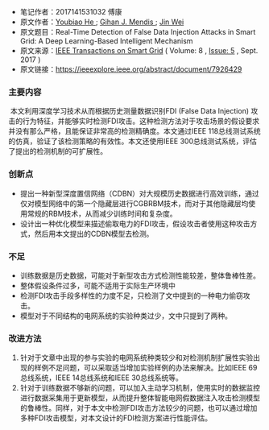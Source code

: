 -   笔记作者：2017141531032 傅康
-   原文作者：[Youbiao He ](https://ieeexplore.ieee.org/author/37085906715); [Gihan J. Mendis ](https://ieeexplore.ieee.org/author/37085895544); [Jin Wei](https://ieeexplore.ieee.org/author/38490656200)
-   原文题目：Real-Time Detection of False Data Injection Attacks in Smart Grid: A Deep Learning-Based Intelligent Mechanism
-   原文来源：[IEEE Transactions on Smart Grid](https://ieeexplore.ieee.org/xpl/RecentIssue.jsp?punumber=5165411) ( Volume: 8 , [Issue: 5](https://ieeexplore.ieee.org/xpl/tocresult.jsp?isnumber=8013887) , Sept. 2017 )
-   原文链接：https://ieeexplore.ieee.org/abstract/document/7926429

### 主要内容

​		本文利用深度学习技术从而根据历史测量数据识别FDI (False Data Injection) 攻击的行为特征，并能够实时检测FDI攻击。这种检测方法对于攻击场景的假设要求并没有那么严格，且能保证非常高的检测精确度。本文通过IEEE 118总线测试系统的仿真，验证了该检测策略的有效性。本文还使用IEEE 300总线测试系统，评估了提出的检测机制的可扩展性。

### 创新点

- 提出一种新型深度置信网络（CDBN）对大规模历史数据进行高效训练，通过仅对模型网络中的第一个隐藏层进行CGBRBM技术，而对于其他隐藏层均使用常规的RBM技术，从而减少训练时间和复杂度。
- 设计出一种优化模型来描述偷取电力的FDI攻击，假设攻击者使用这种攻击方式，然后用本文提出的CDBN模型去检测。

### 不足

- 训练数据是历史数据，可能对于新型攻击方式检测性能较差，整体鲁棒性差。
- 整体假设条件过多，可能不适用于实际生产环境中
- 检测FDI攻击手段多样性的力度不足，只检测了文中提到的一种电力偷窃攻击。
- 模型对于不同结构的电网系统的实验种类过少，文中只提到了两种。

### 改进方法

1. 针对于文章中出现的参与实验的电网系统种类较少和对检测机制扩展性实验出现的样例不足问题，可以采取适当增加实验样例的办法来解决。比如IEEE 69总线系统，IEEE 14总线系统和IEEE 30总线系统等。
2. 针对于训练数据不够新的问题，可以加入主动学习机制，使用实时的数据监控进行数据采集用于更新模型，从而提升整体智能电网假数据注入攻击检测模型的鲁棒性。同样，对于本文中检测FDI攻击方法较少的问题，也可以通过增加多种FDI攻击模型，对本文设计的FDI检测方案进行性能评估。